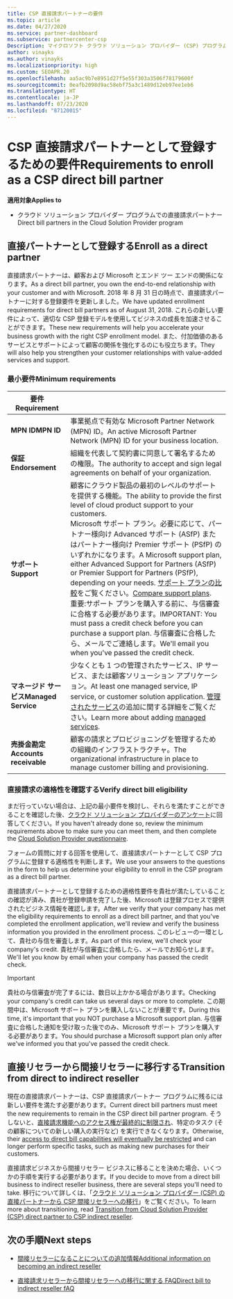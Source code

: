 ```yaml
---
title: CSP 直接請求パートナーの要件
ms.topic: article
ms.date: 04/27/2020
ms.service: partner-dashboard
ms.subservice: partnercenter-csp
Description: マイクロソフト クラウド ソリューション プロバイダー (CSP) プログラムの直接請求パートナーになるための最新のサポートおよびサービス要件を満たす方法について説明します。
author: vinayks
ms.author: vinayks
ms.localizationpriority: high
ms.custom: SEOAPR.20
ms.openlocfilehash: aa5ac9b7e8951d27f5e55f303a3506f78179600f
ms.sourcegitcommit: 0eafb2098d9ac58ebf75a3c1489d12eb97ee1eb6
ms.translationtype: HT
ms.contentlocale: ja-JP
ms.lasthandoff: 07/23/2020
ms.locfileid: "87120015"
---
```

# <a name="requirements-to-enroll-as-a-csp-direct-bill-partner"></a><span data-ttu-id="66ab8-103">CSP 直接請求パートナーとして登録するための要件</span><span class="sxs-lookup"><span data-stu-id="66ab8-103">Requirements to enroll as a CSP direct bill partner</span></span>

<span data-ttu-id="66ab8-104">**適用対象**</span><span class="sxs-lookup"><span data-stu-id="66ab8-104">**Applies to**</span></span>

- <span data-ttu-id="66ab8-105">クラウド ソリューション プロバイダー プログラムでの直接請求パートナー</span><span class="sxs-lookup"><span data-stu-id="66ab8-105">Direct bill partners in the Cloud Solution Provider program</span></span>

## <a name="enroll-as-a-direct-partner"></a><span data-ttu-id="66ab8-106">直接パートナーとして登録する</span><span class="sxs-lookup"><span data-stu-id="66ab8-106">Enroll as a direct partner</span></span>

<span data-ttu-id="66ab8-107">直接請求パートナーは、顧客および Microsoft とエンド ツー エンドの関係になります。</span><span class="sxs-lookup"><span data-stu-id="66ab8-107">As a direct bill partner, you own the end-to-end relationship with your customer and with Microsoft.</span></span> <span data-ttu-id="66ab8-108">2018 年 8 月 31 日の時点で、直接請求パートナーに対する登録要件を更新しました。</span><span class="sxs-lookup"><span data-stu-id="66ab8-108">We have updated enrollment requirements for direct bill partners as of August 31, 2018.</span></span> <span data-ttu-id="66ab8-109">これらの新しい要件によって、適切な CSP 登録モデルを使用してビジネスの成長を加速させることができます。</span><span class="sxs-lookup"><span data-stu-id="66ab8-109">These new requirements will help you accelerate your business growth with the right CSP enrollment model.</span></span> <span data-ttu-id="66ab8-110">また、付加価値のあるサービスとサポートによって顧客の関係を強化するのにも役立ちます。</span><span class="sxs-lookup"><span data-stu-id="66ab8-110">They will also help you strengthen your customer relationships with value-added services and support.</span></span>

### <a name="minimum-requirements"></a><span data-ttu-id="66ab8-111">最小要件</span><span class="sxs-lookup"><span data-stu-id="66ab8-111">Minimum requirements</span></span>

|<span data-ttu-id="66ab8-112">**要件**</span><span class="sxs-lookup"><span data-stu-id="66ab8-112">**Requirement**</span></span>|                             |
|--------------------------------|--------------------------------------------------------------|
|<span data-ttu-id="66ab8-113">**MPN ID**</span><span class="sxs-lookup"><span data-stu-id="66ab8-113">**MPN ID**</span></span>   |<span data-ttu-id="66ab8-114">事業拠点で有効な Microsoft Partner Network (MPN) ID。</span><span class="sxs-lookup"><span data-stu-id="66ab8-114">An active Microsoft Partner Network (MPN) ID for your business location.</span></span>    |
|<span data-ttu-id="66ab8-115">**保証**</span><span class="sxs-lookup"><span data-stu-id="66ab8-115">**Endorsement**</span></span>   |<span data-ttu-id="66ab8-116">組織を代表して契約書に同意して署名するための権限。</span><span class="sxs-lookup"><span data-stu-id="66ab8-116">The authority to accept and sign legal agreements on behalf of your organization.</span></span>|
|<span data-ttu-id="66ab8-117">**サポート**</span><span class="sxs-lookup"><span data-stu-id="66ab8-117">**Support**</span></span>   |<span data-ttu-id="66ab8-118">顧客にクラウド製品の最初のレベルのサポートを提供する機能。</span><span class="sxs-lookup"><span data-stu-id="66ab8-118">The ability to provide the first level of cloud product support to your customers.</span></span> <br/><span data-ttu-id="66ab8-119">Microsoft サポート プラン。必要に応じて、パートナー様向け Advanced サポート (ASfP) またはパートナー様向け Premier サポート (PSfP) のいずれかになります。</span><span class="sxs-lookup"><span data-stu-id="66ab8-119">A Microsoft support plan, either Advanced Support for Partners (ASfP) or Premier Support for Partners (PSfP), depending on your needs.</span></span> <span data-ttu-id="66ab8-120">[サポート プランの比較](https://partner.microsoft.com/support/partnersupport)をご覧ください。</span><span class="sxs-lookup"><span data-stu-id="66ab8-120">[Compare support plans](https://partner.microsoft.com/support/partnersupport).</span></span><br/> <span data-ttu-id="66ab8-121">重要:サポート プランを購入する前に、与信審査に合格する必要があります。</span><span class="sxs-lookup"><span data-stu-id="66ab8-121">IMPORTANT: You must pass a credit check before you can purchase a support plan.</span></span> <span data-ttu-id="66ab8-122">与信審査に合格したら、メールでご連絡します。</span><span class="sxs-lookup"><span data-stu-id="66ab8-122">We'll email you when you've passed the credit check.</span></span> |
|<span data-ttu-id="66ab8-123">**マネージド サービス**</span><span class="sxs-lookup"><span data-stu-id="66ab8-123">**Managed Service**</span></span>   |<span data-ttu-id="66ab8-124">少なくとも 1 つの管理されたサービス、IP サービス、または顧客ソリューション アプリケーション。</span><span class="sxs-lookup"><span data-stu-id="66ab8-124">At least one managed service, IP service, or customer solution application.</span></span> <span data-ttu-id="66ab8-125">[管理されたサービス](https://partner.microsoft.com/business-opportunities/managed-services-provider)の追加に関する詳細をご覧ください。</span><span class="sxs-lookup"><span data-stu-id="66ab8-125">Learn more about adding [managed services](https://partner.microsoft.com/business-opportunities/managed-services-provider).</span></span>|
|<span data-ttu-id="66ab8-126">**売掛金勘定**</span><span class="sxs-lookup"><span data-stu-id="66ab8-126">**Accounts receivable**</span></span> |<span data-ttu-id="66ab8-127">顧客の請求とプロビジョニングを管理するための組織のインフラストラクチャ。</span><span class="sxs-lookup"><span data-stu-id="66ab8-127">The organizational infrastructure in place to manage customer billing and provisioning.</span></span>

### <a name="verify-direct-bill-eligibility"></a><span data-ttu-id="66ab8-128">直接請求の適格性を確認する</span><span class="sxs-lookup"><span data-stu-id="66ab8-128">Verify direct bill eligibility</span></span>

<span data-ttu-id="66ab8-129">まだ行っていない場合は、上記の最小要件を検討し、それらを満たすことができることを確認した後、[クラウド ソリューション プロバイダーのアンケート](https://partner.microsoft.com/cloud-solution-provider/assessment)に回答してください。</span><span class="sxs-lookup"><span data-stu-id="66ab8-129">If you haven't already done so, review the minimum requirements above to make sure you can meet them, and then complete the [Cloud Solution Provider questionnaire](https://partner.microsoft.com/cloud-solution-provider/assessment).</span></span>

<span data-ttu-id="66ab8-130">フォームの質問に対する回答を使用して、直接請求パートナーとして CSP プログラムに登録する適格性を判断します。</span><span class="sxs-lookup"><span data-stu-id="66ab8-130">We use your answers to the questions in the form to help us determine your eligibility to enroll in the CSP program as a direct bill partner.</span></span>

<span data-ttu-id="66ab8-131">直接請求パートナーとして登録するための適格性要件を貴社が満たしていることの確認が済み、貴社が登録申請を完了した後、Microsoft は登録プロセスで提供されたビジネス情報を確認します。</span><span class="sxs-lookup"><span data-stu-id="66ab8-131">After we verify that your company has met the eligibility requirements to enroll as a direct bill partner, and that you've completed the enrollment application, we'll review and verify the business information you provided in the enrollment process.</span></span> <span data-ttu-id="66ab8-132">このレビューの一環として、貴社の与信を審査します。</span><span class="sxs-lookup"><span data-stu-id="66ab8-132">As part of this review, we'll check your company's credit.</span></span> <span data-ttu-id="66ab8-133">貴社が与信審査に合格したら、メールでお知らせします。</span><span class="sxs-lookup"><span data-stu-id="66ab8-133">We'll let you know by email when your company has passed the credit check.</span></span>

>[!IMPORTANT]
><span data-ttu-id="66ab8-134">貴社の与信審査が完了するには、数日以上かかる場合があります。</span><span class="sxs-lookup"><span data-stu-id="66ab8-134">Checking your company's credit can take us several days or more to complete.</span></span> <span data-ttu-id="66ab8-135">この期間中は、Microsoft サポート プランを購入しないことが重要です。</span><span class="sxs-lookup"><span data-stu-id="66ab8-135">During this time, it's important that you NOT purchase a Microsoft support plan.</span></span> <span data-ttu-id="66ab8-136">与信審査に合格した通知を受け取った後でのみ、Microsoft サポート プランを購入する必要があります。</span><span class="sxs-lookup"><span data-stu-id="66ab8-136">You should purchase a Microsoft support plan only after we've informed you that you've passed the credit check.</span></span>

## <a name="transition-from-direct-to-indirect-reseller"></a><span data-ttu-id="66ab8-137">直接リセラーから間接リセラーに移行する</span><span class="sxs-lookup"><span data-stu-id="66ab8-137">Transition from direct to indirect reseller</span></span>

<span data-ttu-id="66ab8-138">現在の直接請求パートナーは、CSP 直接請求パートナー プログラムに残るには新しい要件を満たす必要があります。</span><span class="sxs-lookup"><span data-stu-id="66ab8-138">Current direct bill partners must meet the new requirements to remain in the CSP direct bill partner program.</span></span> <span data-ttu-id="66ab8-139">そうしないと、[直接請求機能へのアクセス権が最終的に制限され](restricted-direct-bill-capabilities.md)、特定のタスク (その顧客についての新しい購入の実行など) を実行できなくなります。</span><span class="sxs-lookup"><span data-stu-id="66ab8-139">Otherwise, their [access to direct bill capabilities will eventually be restricted](restricted-direct-bill-capabilities.md) and can longer perform specific tasks, such as making new purchases for their customers.</span></span>

<span data-ttu-id="66ab8-140">直接請求ビジネスから間接リセラー ビジネスに移ることを決めた場合、いくつかの手順を実行する必要があります。</span><span class="sxs-lookup"><span data-stu-id="66ab8-140">If you decide to move from a direct bill business to indirect reseller business, there are several steps you'll need to take.</span></span> <span data-ttu-id="66ab8-141">移行について詳しくは、「[クラウド ソリューション プロバイダー (CSP) の直接パートナーから CSP 間接リセラーへの移行](transition-direct-to-indirect.md)」をご覧ください。</span><span class="sxs-lookup"><span data-stu-id="66ab8-141">To learn more about transitioning, read [Transition from Cloud Solution Provider (CSP) direct partner to CSP indirect reseller](transition-direct-to-indirect.md).</span></span>

## <a name="next-steps"></a><span data-ttu-id="66ab8-142">次の手順</span><span class="sxs-lookup"><span data-stu-id="66ab8-142">Next steps</span></span>

- [<span data-ttu-id="66ab8-143">間接リセラーになることについての追加情報</span><span class="sxs-lookup"><span data-stu-id="66ab8-143">Additional information on becoming an indirect reseller</span></span>](https://assetsprod.microsoft.com/csp-directbill-to-indirect-transition.pdf)

- [<span data-ttu-id="66ab8-144">直接請求リセラーから間接リセラーへの移行に関する FAQ</span><span class="sxs-lookup"><span data-stu-id="66ab8-144">Direct bill to indirect reseller fAQ</span></span>](https://assetsprod.microsoft.com/mpn/direct-bill-partner-faq.pdf)
